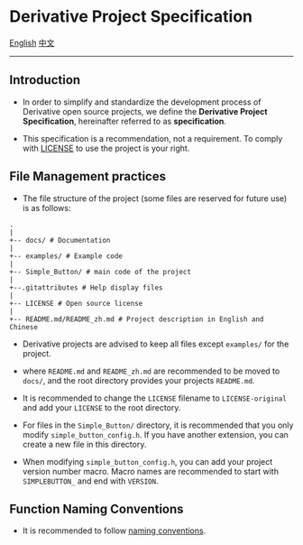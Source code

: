 # Derivative Project Specification

[English](./Derivative-Project-Specification.md)
[中文](./Derivative-Project-Specification_zh.md)

---

## Introduction

- In order to simplify and standardize the development process of Derivative open source projects, we define the **Derivative Project Specification**, hereinafter referred to as **specification**.

- This specification is a recommendation, not a requirement. To comply with [LICENSE](../LICENSE) to use the project is your right.

## File Management practices

- The file structure of the project (some files are reserved for future use) is as follows:

```
.
|
+-- docs/ # Documentation
|
+-- examples/ # Example code
|
+-- Simple_Button/ # main code of the project
|
+--.gitattributes # Help display files
|
+-- LICENSE # Open source license
|
+-- README.md/README_zh.md # Project description in English and Chinese
```

- Derivative projects are advised to keep all files except `examples/` for the project.

- where `README.md` and `README_zh.md` are recommended to be moved to `docs/`, and the root directory provides your projects `README.md`.

- It is recommended to change the `LICENSE` filename to `LICENSE-original` and add your `LICENSE` to the root directory.

- For files in the `Simple_Button/` directory, it is recommended that you only modify `simple_button_config.h`. If you have another extension, you can create a new file in this directory.

- When modifying `simple_button_config.h`, you can add your project version number macro. Macro names are recommended to start with `SIMPLEBUTTON_` and end with `VERSION`.

## Function Naming Conventions

- It is recommended to follow [naming conventions](./API.md#naming-conventions).
